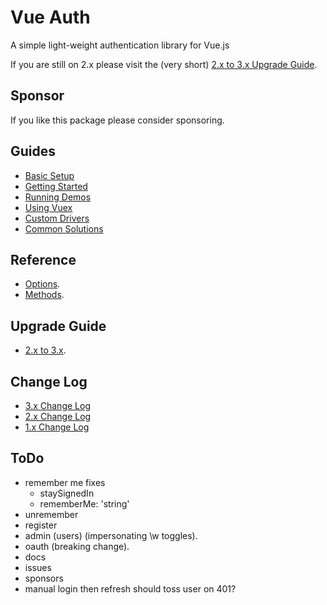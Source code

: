 # Vue Auth

A simple light-weight authentication library for Vue.js

If you are still on 2.x please visit the (very short) [2.x to 3.x Upgrade Guide]().


## Sponsor

If you like this package please consider sponsoring.


## Guides

* [Basic Setup](https://websanova.com/docs/vue-auth)
* [Getting Started](https://websanova.com/docs/vue-auth)
* [Running Demos](https://websanova.com/docs/vue-auth/Demos.md)
* [Using Vuex](https://websanova.com/docs/vue-auth)
* [Custom Drivers](https://websanova.com/docs/vue-auth)
* [Common Solutions](https://websanova.com/docs/Recipes.md)


## Reference

* [Options](https://websanova.com/docs/vue-auth).
* [Methods](https://websanova.com/docs/vue-auth).


## Upgrade Guide

* [2.x to 3.x](/docs/upgrades/2.x-3.x.md).


## Change Log

* [3.x Change Log](/docs/changes/3.x.md)
* [2.x Change Log](/docs/changes/2.x.md)
* [1.x Change Log](/docs/changes/1.x.md)


## ToDo

- remember me fixes
  - staySignedIn
  - rememberMe: 'string'
- unremember
- register
- admin (users) (impersonating \w toggles).
- oauth (breaking change).
- docs
- issues
- sponsors
- manual login then refresh should toss user on 401?